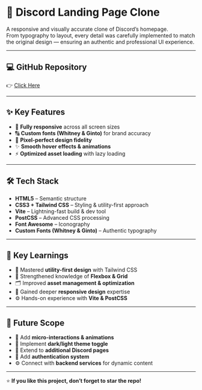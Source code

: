 # 🎨 Discord Landing Page Clone

A responsive and visually accurate clone of Discord’s homepage.  
From typography to layout, every detail was carefully implemented to match the original design — ensuring an authentic and professional UI experience.

---

## 💻 GitHub Repository  
👉 [Click Here](https://your-repository-link.com)

---

## ✨ Key Features
- 📱 **Fully responsive** across all screen sizes  
- 🔠 **Custom fonts (Whitney & Ginto)** for brand accuracy  
- 🎨 **Pixel-perfect design fidelity**  
- ✨ **Smooth hover effects & animations**  
- ⚡ **Optimized asset loading** with lazy loading  

---

## 🛠️ Tech Stack
- **HTML5** – Semantic structure  
- **CSS3 + Tailwind CSS** – Styling & utility-first approach  
- **Vite** – Lightning-fast build & dev tool  
- **PostCSS** – Advanced CSS processing  
- **Font Awesome** – Iconography  
- **Custom Fonts (Whitney & Ginto)** – Authentic typography  

---

## 🔑 Key Learnings
- 🚀 Mastered **utility-first design** with Tailwind CSS  
- 📐 Strengthened knowledge of **Flexbox & Grid**  
- 🗂️ Improved **asset management & optimization**  
- 📲 Gained deeper **responsive design** expertise  
- ⚙️ Hands-on experience with **Vite & PostCSS**  

---

## 🔮 Future Scope
- 💫 Add **micro-interactions & animations**  
- 🌙 Implement **dark/light theme toggle**  
- 🧭 Extend to **additional Discord pages**  
- 🔐 Add **authentication system**  
- ⚙️ Connect with **backend services** for dynamic content  

---

⭐ **If you like this project, don’t forget to star the repo!**
